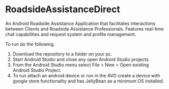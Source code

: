 # RoadsideAssistanceDirect
An Android Roadside Assistance Application that facilitates interactions between Clients and Roadside Assistance Professionals. Features real-time chat capabilities and request system and profile management.

To run do the following.
1. Download the repository to a folder on your pc.
2. Start Android Studio and close any open Android Studio projects.
3. From the Android Studio menu select File > New > Open existing Android Studio Project.
4. To run attach an android device or run in the AVD create a device with google store functionality and has JellyBean as a minimum OS installed.
